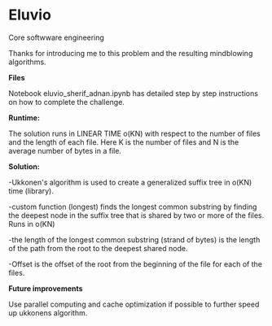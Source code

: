 # Eluvio
Core softwware engineering

Thanks for introducing me to this problem and the resulting mindblowing algorithms.

**Files**

Notebook eluvio_sherif_adnan.ipynb has detailed step by step instructions on how to complete the challenge.

**Runtime:**

The solution runs in LINEAR TIME o(KN) with respect to the number of files and the length of each file. Here K is the number of files and N is the average number 
of bytes in a file.

**Solution:**

-Ukkonen's algorithm is used to create a generalized suffix tree in o(KN) time (library).

-custom function (longest) finds the longest common substring by finding the deepest node in the suffix tree that is shared by two or more of the files. Runs in o(KN)

  -the length of the longest common substring (strand of bytes) is the length of the path from the root to the deepest shared node.
  
  -Offset is the offset of the root from the beginning of the file for each of the files.
 
**Future improvements**

Use parallel computing and cache optimization if possible to further speed up ukkonens algorithm.
